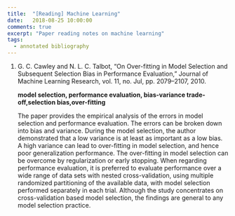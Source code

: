 ```yaml
---
title:  "[Reading] Machine Learning"
date:   2018-08-25 10:00:00
comments: true
excerpt: "Paper reading notes on machine learning"
tags:
  - annotated bibliography
---
```


1. G. C. Cawley and N. L. C. Talbot, “On Over-fitting in Model Selection and Subsequent Selection Bias in Performance Evaluation,” Journal of Machine Learning Research, vol. 11, no. Jul, pp. 2079–2107, 2010.


    **model selection, performance evaluation, bias-variance trade-off,selection bias,over-fitting**

    The paper provides the empirical analysis of the errors in model selection and performance evaluation. The errors can be broken down into bias and variance. During the model selection, the author demonstrated that a low variance is at least as important as a low bias. A high variance can lead to over-fitting in model selection, and hence poor generalization performance. The over-fitting in model selection can be overcome by regularization or early stopping. When regarding performance evaluation, it is preferred to evaluate performance over a wide range of data sets with nested cross-validation, using multiple randomized partitioning of the available data, with model selection performed separately in each trial. Although the study concentrates on cross-validation based model selection, the findings are general to any model selection practice.
